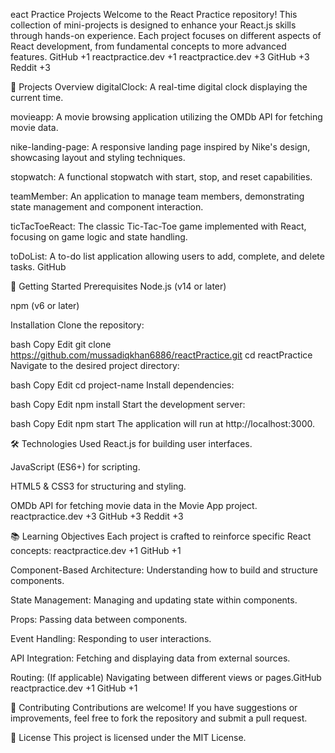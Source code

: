 eact Practice Projects
Welcome to the React Practice repository! This collection of mini-projects is designed to enhance your React.js skills through hands-on experience. Each project focuses on different aspects of React development, from fundamental concepts to more advanced features.​
GitHub
+1
reactpractice.dev
+1
reactpractice.dev
+3
GitHub
+3
Reddit
+3

📁 Projects Overview
digitalClock: A real-time digital clock displaying the current time.

movieapp: A movie browsing application utilizing the OMDb API for fetching movie data.

nike-landing-page: A responsive landing page inspired by Nike's design, showcasing layout and styling techniques.

stopwatch: A functional stopwatch with start, stop, and reset capabilities.

teamMember: An application to manage team members, demonstrating state management and component interaction.

ticTacToeReact: The classic Tic-Tac-Toe game implemented with React, focusing on game logic and state handling.

toDoList: A to-do list application allowing users to add, complete, and delete tasks.​
GitHub

🚀 Getting Started
Prerequisites
Node.js (v14 or later)

npm (v6 or later)​

Installation
Clone the repository:

bash
Copy
Edit
git clone https://github.com/mussadiqkhan6886/reactPractice.git
cd reactPractice
Navigate to the desired project directory:

bash
Copy
Edit
cd project-name
Install dependencies:

bash
Copy
Edit
npm install
Start the development server:

bash
Copy
Edit
npm start
The application will run at http://localhost:3000.

🛠 Technologies Used
React.js for building user interfaces.

JavaScript (ES6+) for scripting.

HTML5 & CSS3 for structuring and styling.

OMDb API for fetching movie data in the Movie App project.​
reactpractice.dev
+3
GitHub
+3
Reddit
+3

📚 Learning Objectives
Each project is crafted to reinforce specific React concepts:​
reactpractice.dev
+1
GitHub
+1

Component-Based Architecture: Understanding how to build and structure components.

State Management: Managing and updating state within components.

Props: Passing data between components.

Event Handling: Responding to user interactions.

API Integration: Fetching and displaying data from external sources.

Routing: (If applicable) Navigating between different views or pages.​
GitHub
reactpractice.dev
+1
GitHub
+1

🤝 Contributing
Contributions are welcome! If you have suggestions or improvements, feel free to fork the repository and submit a pull request.​

📄 License
This project is licensed under the MIT License.
